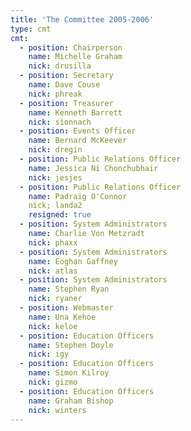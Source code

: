 ```yaml
---
title: 'The Committee 2005-2006'
type: cmt
cmt:
  - position: Chairperson
    name: Michelle Graham
    nick: drusilla
  - position: Secretary
    name: Dave Couse
    nick: phreak
  - position: Treasurer
    name: Kenneth Barrett
    nick: sionnach
  - position: Events Officer
    name: Bernard McKeever
    nick: dregin
  - position: Public Relations Officer
    name: Jessica Ni Chonchubhair
    nick: jesjes
  - position: Public Relations Officer
    name: Padraig O'Connor
    nick; landa2
    resigned: true
  - position: System Administrators
    name: Charlie Von Metzradt
    nick: phaxx
  - position: System Administrators
    name: Eoghan Gaffney
    nick: atlas
  - position: System Administrators
    name: Stephen Ryan
    nick: ryaner
  - position: Webmaster
    name: Una Kehoe
    nick: keloe
  - position: Education Officers
    name: Stephen Doyle
    nick: igy
  - position: Education Officers
    name: Simon Kilroy
    nick: gizmo
  - position: Education Officers
    name: Graham Bishop
    nick: winters
---
```

